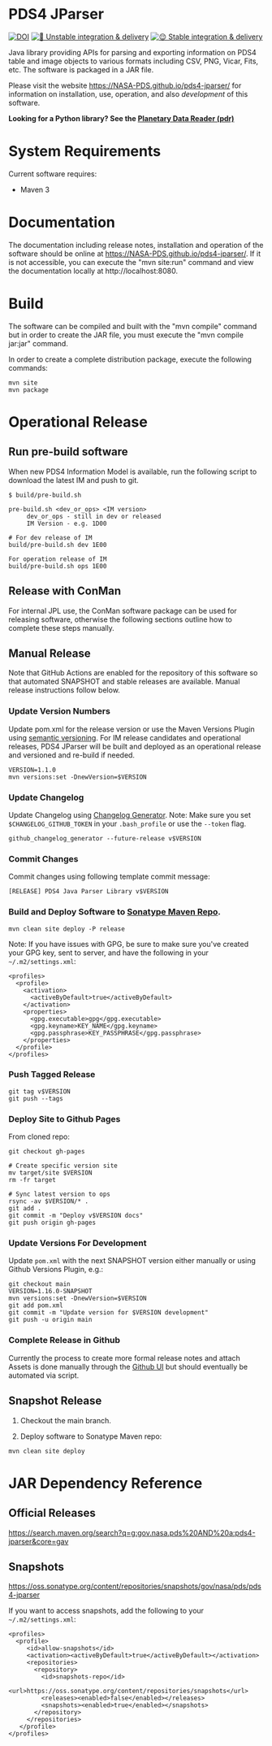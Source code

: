 # PDS4 JParser

[![DOI](https://zenodo.org/badge/DOI/10.5281/zenodo.5725957.svg)](https://doi.org/10.5281/zenodo.5725957) [![🤪 Unstable integration & delivery](https://github.com/NASA-PDS/pds4-jparser/actions/workflows/unstable-cicd.yaml/badge.svg)](https://github.com/NASA-PDS/pds4-jparser/actions/workflows/unstable-cicd.yaml) [![😌 Stable integration & delivery](https://github.com/NASA-PDS/pds4-jparser/actions/workflows/stable-cicd.yaml/badge.svg)](https://github.com/NASA-PDS/pds4-jparser/actions/workflows/stable-cicd.yaml)

Java library providing APIs for parsing and exporting information
on PDS4 table and image objects to various formats including CSV, PNG, Vicar, 
Fits, etc. The software is packaged in a JAR file.

Please visit the website https://NASA-PDS.github.io/pds4-jparser/ for information on installation, use, operation, and also *development* of this software.

**Looking for a Python library? See the [Planetary Data Reader (pdr)](https://github.com/MillionConcepts/pdr)**


# System Requirements
Current software requires:
* Maven 3

# Documentation
The documentation including release notes, installation and operation of the 
software should be online at https://NASA-PDS.github.io/pds4-jparser/. If it is not 
accessible, you can execute the "mvn site:run" command and view the 
documentation locally at http://localhost:8080.

# Build

The software can be compiled and built with the "mvn compile" command but in order 
to create the JAR file, you must execute the "mvn compile jar:jar" command. 

In order to create a complete distribution package, execute the 
following commands: 

```
mvn site
mvn package
```

# Operational Release

## Run pre-build software

When new PDS4 Information Model is available, run the following script to download the latest IM and 
push to git.

```
$ build/pre-build.sh

pre-build.sh <dev_or_ops> <IM version>
     dev_or_ops - still in dev or released
     IM Version - e.g. 1D00

# For dev release of IM
build/pre-build.sh dev 1E00

For operation release of IM
build/pre-build.sh ops 1E00
```


## Release with ConMan

For internal JPL use, the ConMan software package can be used for releasing software, otherwise the following sections outline how to complete these steps manually.

## Manual Release

Note that GitHub Actions are enabled for the repository of this software so that automated SNAPSHOT and stable releases are available. Manual release instructions follow below.


### Update Version Numbers

Update pom.xml for the release version or use the Maven Versions Plugin using [semantic versioning](https://semver.org/). For IM release candidates and operational releases, PDS4 JParser will be built and deployed as an operational release and versioned and re-build if needed.

```
VERSION=1.1.0
mvn versions:set -DnewVersion=$VERSION
```

### Update Changelog
Update Changelog using [ Changelog Generator](https://github.com/github-changelog-generator/github-changelog-generator). Note: Make sure you set `$CHANGELOG_GITHUB_TOKEN` in your `.bash_profile` or use the `--token` flag.
```
github_changelog_generator --future-release v$VERSION
```

### Commit Changes
Commit changes using following template commit message:
```
[RELEASE] PDS4 Java Parser Library v$VERSION
```

### Build and Deploy Software to [Sonatype Maven Repo](https://repo.maven.apache.org/maven2/gov/nasa/pds/).

```
mvn clean site deploy -P release
```

Note: If you have issues with GPG, be sure to make sure you've created your GPG key, sent to server, and have the following in your `~/.m2/settings.xml`:
```
<profiles>
  <profile>
    <activation>
      <activeByDefault>true</activeByDefault>
    </activation>
    <properties>
      <gpg.executable>gpg</gpg.executable>
      <gpg.keyname>KEY_NAME</gpg.keyname>
      <gpg.passphrase>KEY_PASSPHRASE</gpg.passphrase>
    </properties>
  </profile>
</profiles>

```

### Push Tagged Release
```
git tag v$VERSION
git push --tags
```

### Deploy Site to Github Pages

From cloned repo:
```
git checkout gh-pages

# Create specific version site
mv target/site $VERSION
rm -fr target

# Sync latest version to ops 
rsync -av $VERSION/* .
git add .
git commit -m "Deploy v$VERSION docs"
git push origin gh-pages
```

### Update Versions For Development

Update `pom.xml` with the next SNAPSHOT version either manually or using Github Versions Plugin, e.g.:
```
git checkout main
VERSION=1.16.0-SNAPSHOT
mvn versions:set -DnewVersion=$VERSION
git add pom.xml
git commit -m "Update version for $VERSION development"
git push -u origin main
```

### Complete Release in Github
Currently the process to create more formal release notes and attach Assets is done manually through the [Github UI](https://github.com/NASA-PDS/pds4-jparser/releases/new) but should eventually be automated via script.

## Snapshot Release
1. Checkout the main branch.

2. Deploy software to Sonatype Maven repo:
```
mvn clean site deploy
```

# JAR Dependency Reference

## Official Releases
https://search.maven.org/search?q=g:gov.nasa.pds%20AND%20a:pds4-jparser&core=gav

## Snapshots
https://oss.sonatype.org/content/repositories/snapshots/gov/nasa/pds/pds4-jparser

If you want to access snapshots, add the following to your `~/.m2/settings.xml`:
```
<profiles>
  <profile>
     <id>allow-snapshots</id>
     <activation><activeByDefault>true</activeByDefault></activation>
     <repositories>
       <repository>
         <id>snapshots-repo</id>
         <url>https://oss.sonatype.org/content/repositories/snapshots</url>
         <releases><enabled>false</enabled></releases>
         <snapshots><enabled>true</enabled></snapshots>
       </repository>
     </repositories>
   </profile>
</profiles>
```
